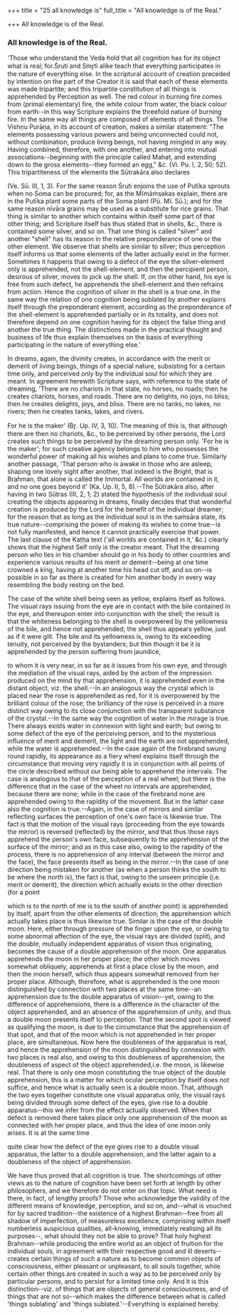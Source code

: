 +++
title = "25 all knowledge is"
full_title = "All knowledge is of the Real."

+++
All knowledge is of the Real.

### All knowledge is of the Real.

'Those who understand the Veda hold that all cognition has for its object what is real; for.Śruti and Smr̥ti alike teach that everything participates in the nature of everything else. In the scriptural account of creation preceded by intention on the part of the Creator it is said that each of these elements was made tripartite; and this tripartite constitution of all things is apprehended by Perception as well. The red colour in burning fire comes from (primal elementary) fire, the white colour from water, the black colour from earth--in this way Scripture explains the threefold nature of burning fire. In the same way all things are composed of elements of all things. The Vishṇu Purāṇa, in its account of creation, makes a similar statement: "The elements possessing various powers and being unconnected could not, without combination, produce living beings, not having mingled in any way. Having combined, therefore, with one another, and entering into mutual associations--beginning with the principle called Mahat, and extending down to the gross elements--they formed an egg," &c. (Vi. Pu. I, 2, 50; 52). This tripartiteness of the elements the Sūtrakāra also declares

 (Ve. Sū. III, 1, 3). For the same reason Śruti enjoins the use of Putīka sprouts when no Soma can be procured; for, as the Mīmāṁsakas explain, there are in the Putīka plant some parts of the Soma plant (Pū. Mī. Sū.); and for the same reason nīvāra grains may be used as a substitute for rice grains. That thing is similar to another which contains within itself some part of that other thing; and Scripture itself has thus stated that in shells, &c., there is contained some silver, and so on. That one thing is called "silver" and another "shell" has its reason in the relative preponderance of one or the other element. We observe that shells are similar to silver; thus perception itself informs us that some elements of the latter actually exist in the former. Sometimes it happens that owing to a defect of the eye the silver-element only is apprehended, not the shell-element, and then the percipient person, desirous of silver, moves to pick up the shell. If, on the other hand, his eye is free from such defect, he apprehends the shell-element and then refrains from action. Hence the cognition of silver in the shell is a true one. In the same way the relation of one cognition being sublated by another explains itself through the preponderant element, according as the preponderance of the shell-element is apprehended partially or in its totality, and does not therefore depend on one cognition having for its object the false thing and another the true thing. The distinctions made in the practical thought and business of life thus explain themselves on the basis of everything participating in the nature of everything else.'

In dreams, again, the divinity creates, in accordance with the merit or demerit of living beings, things of a special nature, subsisting for a certain time only, and perceived only by the individual soul for which they are meant. In agreement herewith Scripture says, with reference to the state of dreaming, 'There are no chariots in that state, no horses, no roads; then he creates chariots, horses, and roads. There are no delights, no joys, no bliss; then he creates delights, joys, and bliss. There are no tanks, no lakes, no rivers; then he creates tanks, lakes, and rivers.

 For he is the maker' (Br̥. Up. IV, 3, 10). The meaning of this is, that although there are then no chariots, &c., to be perceived by other persons, the Lord creates such things to be perceived by the dreaming person only. 'For he is the maker'; for such creative agency belongs to him who possesses the wonderful power of making all his wishes and plans to come true. Similarly another passage, 'That person who is awake in those who are asleep, shaping one lovely sight after another, that indeed is the Bright, that is Brahman, that alone is called the Immortal. All worlds are contained in it, and no one goes beyond it' (Ka. Up. II, 5, 8).--The Sūtrakāra also, after having in two Sūtras (III, 2, 1; 2) stated the hypothesis of the individual soul creating the objects appearing in dreams, finally decides that that wonderful creation is produced by the Lord for the benefit of the individual dreamer; for the reason that as long as the individual soul is in the saṁsāra state, its true nature--comprising the power of making its wishes to come true--is not fully manifested, and hence it cannot practically exercise that power. The last clause of the Kaṭḥa text ('all worlds are contained in it,' &c.) clearly shows that the highest Self only is the creator meant. That the dreaming person who lies in his chamber should go in his body to other countries and experience various results of his merit or demerit--being at one time crowned a king, having at another time his head cut off, and so on--is possible in so far as there is created for him another body in every way resembling the body resting on the bed.

The case of the white shell being seen as yellow, explains itself as follows. The visual rays issuing from the eye are in contact with the bile contained in the eye, and thereupon enter into conjunction with the shell; the result is that the whiteness belonging to the shell is overpowered by the yellowness of the bile, and hence not apprehended; the shell thus appears yellow, just as if it were gilt. The bile and its yellowness is, owing to its exceeding tenuity, not perceived by the bystanders; but thin though it be it is apprehended by the person suffering from jaundice,

to whom it is very near, in so far as it issues from his own eye, and through the mediation of the visual rays, aided by the action of the impression produced on the mind by that apprehension, it is apprehended even in the distant object, viz. the shell.--In an analogous way the crystal which is placed near the rose is apprehended as red, for it is overpowered by the brilliant colour of the rose; the brilliancy of the rose is perceived in a more distinct way owing to its close conjunction with the transparent substance of the crystal.--In the same way the cognition of water in the mirage is true. There always exists water in connexion with light and earth; but owing to some defect of the eye of the perceiving person, and to the mysterious influence of merit and demerit, the light and the earth are not apprehended, while the water iś apprehended.--In the case again of the firebrand swung round rapidly, its appearance as a fiery wheel explains itself through the circumstance that moving very rapidly it is in conjunction with all points of the circle described without our being able to apprehend the intervals. The case is analogous to that of the perception of a real wheel; but there is the difference that in the case of the wheel no intervals are apprehended, because there are none; while in the case of the firebrand none are apprehended owing to the rapidity of the movement. But in the latter case also the cognition is true.--Again, in the case of mirrors and similar reflecting surfaces the perception of one's own face is likewise true. The fact is that the motion of the visual rays (proceeding from the eye towards the mirror) is reversed (reflected) by the mirror, and that thus those rays apprehend the person's own face, subsequently to the apprehension of the surface of the mirror; and as in this case also, owing to the rapidity of the process, there is no apprehension of any interval (between the mirror and the face), the face presents itself as being in the mirror.--In the case of one direction being mistaken for another (as when a person thinks the south to be where the north is), the fact is that, owing to the unseen principle (i.e. merit or demerit), the direction which actually exists in the other direction (for a point

which is to the north of me is to the south of another point) is apprehended by itself, apart from the other elements of direction; the apprehension which actually takes place is thus likewise true. Similar is the case of the double moon. Here, either through pressure of the finger upon the eye, or owing to some abnormal affection of the eye, the visual rays are divided (split), and the double, mutually independent apparatus of vision thus originating, becomes the cause of a double apprehension of the moon. One apparatus apprehends the moon in her proper place; the other which moves somewhat obliquely, apprehends at first a place close by the moon, and then the moon herself, which thus appears somewhat removed from her proper place. Although, therefore, what is apprehended is the one moon distinguished by connection with two places at the same time--an apprehension due to the double apparatus of vision--yet, owing to the difference of apprehensions, there is a difference in the character of the object apprehended, and an absence of the apprehension of unity, and thus a double moon presents itself to perception. That the second spot is viewed as qualifying the moon, is due to the circumstance that the apprehension of that spot, and that of the moon which is not apprehended in her proper place, are simultaneous. Now here the doubleness of the apparatus is real, and hence the apprehension of the moon distinguished by connexion with two places is real also, and owing to this doubleness of apprehension, the doubleness of aspect of the object apprehended,i.e. the moon, is likewise real. That there is only one moon constituting the true object of the double apprehension, this is a matter for which ocular perception by itself does not suffice, and hence what is actually seen is a double moon. That, although the two eyes together constitute one visual apparatus only, the visual rays being divided through some defect of the eyes, give rise to a double apparatus--this we infer from the effect actually observed. When that defect is removed there takes place only one apprehension of the moon as connected with her proper place, and thus the idea of one moon only arises. It is at the same time

quite clear how the defect of the eye gives rise to a double visual apparatus, the latter to a double apprehension, and the latter again to a doubleness of the object of apprehension.

We have thus proved that all cognition is true. The shortcomings of other views as to the nature of cognition have been set forth at length by other philosophers, and we therefore do not enter on that topic. What need is there, in fact, of lengthy proofs? Those who acknowledge the validity of the different means of knowledge, perception, and so on, and--what is vouched for by sacred tradition--the existence of a highest Brahman--free from all shadow of imperfection, of measureless excellence, comprising within itself numberless auspicious qualities, all-knowing, immediately realising all its purposes--, what should they not be able to prove? That holy highest Brahman--while producing the entire world as an object of fruition for the individual souls, in agreement with their respective good and ill deserts--creates certain things of such a nature as to become common objects of consciousness, either pleasant or unpleasant, to all souls together, while certain other things are created in such a way as to be perceived only by particular persons, and to persist for a limited time only. And it is this distinction--viz. of things that are objects of general consciousness, and of things that are not so--which makes the difference between what is called 'things sublating' and 'things sublated.'--Everything is explained hereby.

